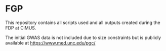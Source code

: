# FGP
This repository contains all scripts used and all outputs created during the FDP at CiMUS.

The initial GWAS data is not included due to size constraints but is publicly available at https://www.med.unc.edu/pgc/
